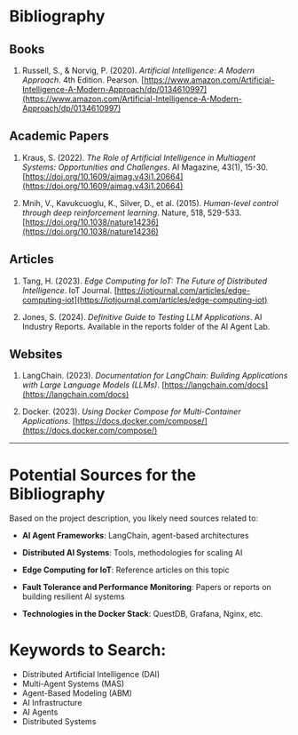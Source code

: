# Bibliography

## Books
1. Russell, S., & Norvig, P. (2020). *Artificial Intelligence: A Modern Approach*. 4th Edition. Pearson.
[https://www.amazon.com/Artificial-Intelligence-A-Modern-Approach/dp/0134610997](https://www.amazon.com/Artificial-Intelligence-A-Modern-Approach/dp/0134610997)

## Academic Papers
1. Kraus, S. (2022). *The Role of Artificial Intelligence in Multiagent Systems: Opportunities and Challenges*. AI Magazine, 43(1), 15-30. [https://doi.org/10.1609/aimag.v43i1.20664](https://doi.org/10.1609/aimag.v43i1.20664)

2. Mnih, V., Kavukcuoglu, K., Silver, D., et al. (2015). *Human-level control through deep reinforcement learning*. Nature, 518, 529-533. [https://doi.org/10.1038/nature14236](https://doi.org/10.1038/nature14236)

## Articles
1. Tang, H. (2023). *Edge Computing for IoT: The Future of Distributed Intelligence*. IoT Journal. [https://iotjournal.com/articles/edge-computing-iot](https://iotjournal.com/articles/edge-computing-iot)

2. Jones, S. (2024). *Definitive Guide to Testing LLM Applications*. AI Industry Reports. Available in the reports folder of the AI Agent Lab.

## Websites
1. LangChain. (2023). *Documentation for LangChain: Building Applications with Large Language Models (LLMs)*. [https://langchain.com/docs](https://langchain.com/docs)

2. Docker. (2023). *Using Docker Compose for Multi-Container Applications*. [https://docs.docker.com/compose/](https://docs.docker.com/compose/)

---

# Potential Sources for the Bibliography

Based on the project description, you likely need sources related to:

- **AI Agent Frameworks**: LangChain, agent-based architectures
  
- **Distributed AI Systems**: Tools, methodologies for scaling AI

- **Edge Computing for IoT**: Reference articles on this topic

- **Fault Tolerance and Performance Monitoring**: Papers or reports on building resilient AI systems

- **Technologies in the Docker Stack**: QuestDB, Grafana, Nginx, etc.


# Keywords to Search:

- Distributed Artificial Intelligence (DAI)
- Multi-Agent Systems (MAS)
- Agent-Based Modeling (ABM)
- AI Infrastructure
- AI Agents
- Distributed Systems